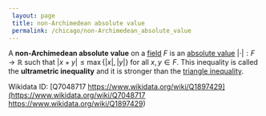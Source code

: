 ```yaml
---
 layout: page
 title: non-Archimedean absolute value
 permalink: /chicago/non-Archimedean_absolute_value
---
```


A **non-Archimedean absolute value** on a [field](https://defsmath.github.io/DefsMath/field) $F$ is an [absolute value](https://defsmath.github.io/DefsMath/absolute_value) $|\cdot|:F\to \mathbb R$ such that $|x+y|\leq\max\{|x|,|y|\}$ for all $x,y\in F$. This inequality is called the **ultrametric inequality** and it is stronger than the [triangle inequality](https://defsmath.github.io/DefsMath/norm).

Wikidata ID: [Q7048717
https://www.wikidata.org/wiki/Q1897429](https://www.wikidata.org/wiki/Q7048717
https://www.wikidata.org/wiki/Q1897429)